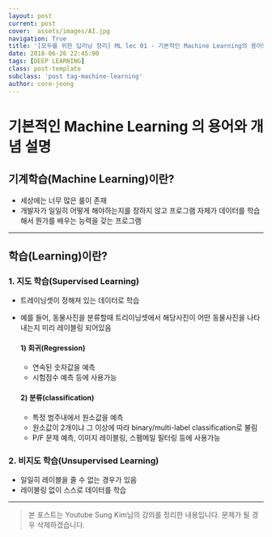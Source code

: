 ```yaml
---
layout: post
current: post
cover:  assets/images/AI.jpg
navigation: True
title: '[모두를 위한 딥러닝 정리] ML lec 01 - 기본적인 Machine Learning의 용어와 개념 설명'
date: 2018-06-26 22:45:00
tags: [DEEP LEARNING]
class: post-template
subclass: 'post tag-machine-learning'
author: core-jeong
---
```


기본적인 Machine Learning 의 용어와 개념 설명
===

## 기계학습(Machine Learning)이란?
* 세상에는 너무 많은 룰이 존재
* 개발자가 일일히 어떻게 해야하는지를 장하지 않고 프로그램 자체가 데이터를 학습해서 뭔가를 배우는 능력을 갖는 프로그램
***
## 학습(Learning)이란?
### 1. 지도 학습(Supervised Learning)
* 트레이닝셋이 정해져 있는 데이터로 학습
* 예를 들어, 동물사진을 분류할때 트리이닝셋에서 해당사진이 어떤 동물사진을 나타내는지 미리 레이블링 되어있음

  #### 1) 회귀(Regression)
  * 연속된 숫자값을 예측
  * 시험점수 예측 등에 사용가능

  #### 2) 분류(classification)
  * 특정 범주내에서 원소값을 예측
  * 원소값이 2개이냐 그 이상에 따라 binary/multi-label classification로 불림
  * P/F 문제 예측, 이미지 레이블링, 스팸메일 필터링 등에 사용가능

### 2. 비지도 학습(Unsupervised Learning)
* 일일히 레이블을 줄 수 없는 경우가 있음
* 레이블링 없이 스스로 데이터를 학습
***

> 본 포스트는 Youtube Sung Kim님의 강의를 정리한 내용입니다. 문제가 될 경우 삭제하겠습니다.
